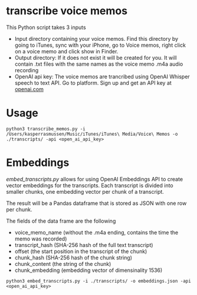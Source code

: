 # transcribe voice memos
This Python script takes 3 inputs
* Input directory containing your voice memos. Find this directory by going to iTunes, sync with your iPhone, go to Voice memos, right click on a voice memo and click show in Finder.
* Output directory: If it does not exist it will be created for you. It will contain .txt files with the same names as the voice memo .m4a audio recording
* OpenAI api key: The voice memos are trancribed using OpenAI Whisper speech to text API. Go to platform. Sign up and get an API key at [openai.com](https://platform.openai.com/account/api-keys)

# Usage
```
python3 transcribe_memos.py -i /Users/kasperrasmussen/Music/iTunes/iTunes\ Media/Voice\ Memos -o ./transcripts/ -api <open_ai_api_key>
```

# Embeddings
*embed_transcripts.py* allows for using OpenAI Embeddings API to create vector embeddings for the transcripts. Each transcript is divided into smaller chunks, one embedding vector per chunk of a transcript.

The result will be a Pandas dataframe that is stored as JSON with one row per chunk.

The fields of the data frame are the following
* voice_memo_name (without the .m4a ending, contains the time the memo was recorded)
* transcript_hash (SHA-256 hash of the full text transcript)
* offset (the start position in the transcript of the chunk)
* chunk_hash (SHA-256 hash of the chunk string)
* chunk_content (the string of the chunk)
* chunk_embedding (embedding vector of dimensinality 1536)

```
python3 embed_transcripts.py -i ./transcripts/ -o embeddings.json -api <open_ai_api_key>
```
